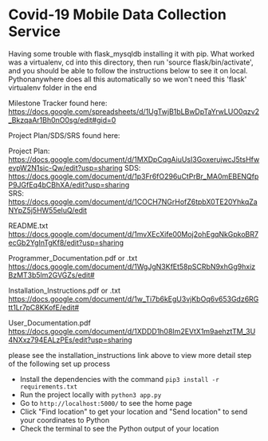 # Covid-19 Mobile Data Collection Service


Having some trouble with flask_mysqldb installing it with pip. What worked was a virtualenv, cd into this directory, then run 'source flask/bin/activate', and you should be able to follow the instructions below to see it on local. Pythonanywhere does all this automatically so we won't need this 'flask' virtualenv folder in the end

Milestone Tracker found here:
https://docs.google.com/spreadsheets/d/1UgTwjB1bLBwDpTaYrwLUO0qzv2_BkzqaAr1Bh0nO0sg/edit#gid=0

Project Plan/SDS/SRS found here:

Project Plan: https://docs.google.com/document/d/1MXDpCqgAiuUsI3GoxerujwcJ5tsHfwevpW2N1sic-Qw/edit?usp=sharing
SDS: https://docs.google.com/document/d/1p3Fr6fO296uCtPrBr_MA0mEBENQfpP9JGfEq4bCBhXA/edit?usp=sharing   
SRS: https://docs.google.com/document/d/1COCH7NGrHofZ6tpbX0TE20YhkqZaNYpZ5j5HW55eluQ/edit

README.txt    
https://docs.google.com/document/d/1mvXEcXife00Moj2ohEgqNkGpkoBR7ecGb2YgInTgKf8/edit?usp=sharing

Programmer_Documentation.pdf or .txt
https://docs.google.com/document/d/1WgJgN3KfEt58pSCRbN9xhGg9hxizBzMT3b5lm2GVGZs/edit#

Installation_Instructions.pdf or .txt 
https://docs.google.com/document/d/1w_Ti7b6kEgU3vjKbOq6v653Gdz6RGtt1Lr7pC8KKofE/edit#

User_Documentation.pdf          
https://docs.google.com/document/d/1XDDD1h08Im2EVtX1m9aehztTM_3U4NXxz794EALzPEs/edit?usp=sharing

please see the installation_instructions link above to view more detail step of the following set up process
+ Install the dependencies with the command `pip3 install -r requirements.txt`  
+ Run the project locally with `python3 app.py`  
+ Go to `http://localhost:5000/` to see the home page  
+ Click "Find location" to get your location and "Send location" to send your coordinates to Python  
+ Check the terminal to see the Python output of your location  
